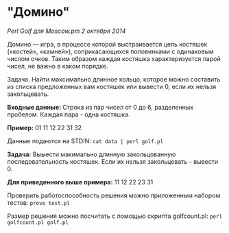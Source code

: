 "Домино"
================

*Perl Golf для Moscow.pm 2 октября 2014*

Домино́ — игра, в процессе которой выстраивается цепь костяшек («костей», «камней»), соприкасающихся половинками с одинаковым числом очков.
Таким образом каждая костяшка характеризуется парой чисел, не важно в каком порядке.

Задача.
Найти максимально длинное кольцо, которое можно составить из списка предложенных вам костяшек или вывести 0, если их нельзя закольцевать.


**Входные данные:**
Строка из пар чисел от 0 до 6, разделенных пробелом. Каждая пара - одна костяшка.

**Пример:**
01 11 12 22 31 32

Данные подаются на STDIN:
`cat data | perl golf.pl`

**Задача:**
Выыести макимально длинную закольцованную последовательность костяшек. Если их нельзя закольцевать - вывести 0.

**Для приведенного выше примера:**
11 12 22 23 31

Проверить работоспособность решения можно приложенным набором тестов:
`prove test.pl`

Размер решения можно посчитать с помощью скрипта golfcount.pl:
`perl golfcount.pl golf.pl`